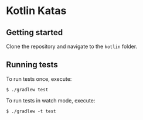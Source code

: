 # Kotlin Katas

## Getting started

Clone the repository and navigate to the `kotlin` folder.

## Running tests

To run tests once, execute:

```
$ ./gradlew test
```

To run tests in watch mode, execute:

```
$ ./gradlew -t test
```
